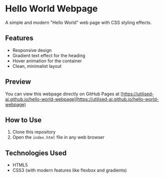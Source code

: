 # Hello World Webpage

A simple and modern "Hello World" web page with CSS styling effects.

## Features

- Responsive design
- Gradient text effect for the heading
- Hover animation for the container
- Clean, minimalist layout

## Preview

You can view this webpage directly on GitHub Pages at [https://utilised-ai.github.io/hello-world-webpage](https://utilised-ai.github.io/hello-world-webpage)

## How to Use

1. Clone this repository
2. Open the `index.html` file in any web browser

## Technologies Used

- HTML5
- CSS3 (with modern features like flexbox and gradients)